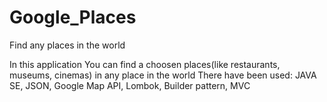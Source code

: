 # Google_Places
Find any places in the world

In this application You can find a choosen places(like restaurants, museums, cinemas) in any place in the world
There have been used: JAVA SE, JSON, Google Map API, Lombok, Builder pattern, MVC
